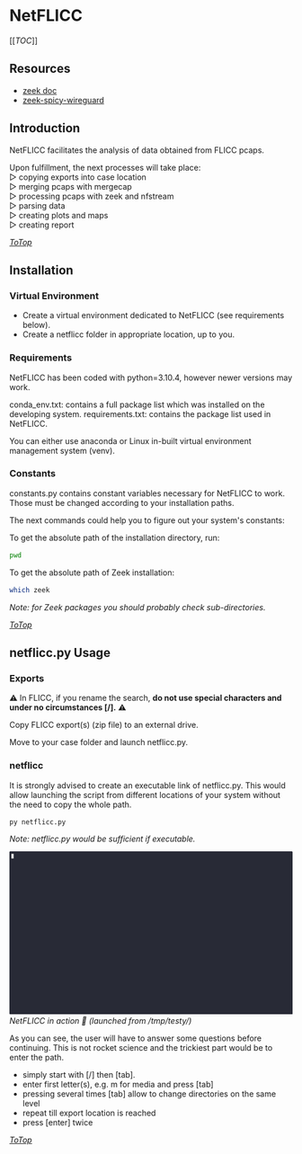 <!-- https://github.com/adam-p/markdown-here/wiki/Markdown-Cheatsheet -->
<!-- https://github.com/ikatyang/emoji-cheat-sheet -->
<!-- https://learn.microsoft.com/en-us/azure/devops/project/wiki/wiki-markdown-guidance?view=azure-devops -->

<!-- <p align="center"> -->
<!--     <img align="center" width="150" height="150" src="./pictures/readme/LOGOFILE"> -->
<!-- ![imgDescription](./pictures/readme/PICTURE) -->

<!-- [link](./links/readme/LINK) -->

<!-- <p style="text-align: center;">Text_content</p> -->
<!-- <h2 style="text-align: center;">Text_content</h2> -->

<!-- <> comments -->
<!-- > block quotes -->
<!-- *word* or _word_ italic (double for emphasis)-->
<!-- ~~word~~ strikethrough -->
<!-- - + 1 lists -->
<!--  -->
<!--  -->

<!-- |HEADER|Description|Other| -->
<!-- |---|:---:|---:| -->
<!-- |Name|Jo|Jo| -->
<!-- |Firstname|Nicolas|Robert -->
<!-- |Profession|wtf|wtf -->
<!-- |Hobby|sport|IT -->

# <a id="top"></a>NetFLICC
<!-- <p align="center"> -->
<!--     <img align="center" width="150" height="150" src="./pictures/readme/LOGOFILE"> -->
<!-- </p> -->
<!--warning sign just below, it's tricky-->
<!--⚠️-->

[[_TOC_]]

## Resources
- [zeek doc](https://docs.zeek.org/en/master/)
- [zeek-spicy-wireguard](https://github.com/corelight/zeek-spicy-wireguard)
## Introduction
NetFLICC facilitates the analysis of data obtained from FLICC pcaps.

Upon fulfillment, the next processes will take place:  
    ▻ copying exports into case location  
    ▻ merging pcaps with mergecap  
    ▻ processing pcaps with zeek and nfstream  
    ▻ parsing data  
    ▻ creating plots and maps  
    ▻ creating report  

[_ToTop_](#top) 
## Installation
### Virtual Environment
- Create a virtual environment dedicated to NetFLICC (see requirements below).
- Create a netflicc folder in appropriate location, up to you.

### Requirements
NetFLICC has been coded with python=3.10.4, however newer versions may work.

conda_env.txt: contains a full package list which was installed on the developing system.
requirements.txt: contains the package list used in NetFLICC.

You can either use anaconda or Linux in-built virtual environment management system (venv).

### Constants
constants.py contains constant variables necessary for NetFLICC to work.  
Those must be changed according to your installation paths.

The next commands could help you to figure out your system's constants:

To get the absolute path of the installation directory, run:
```sh
pwd
```
To get the absolute path of Zeek installation:
```sh
which zeek
```
_Note: for Zeek packages you should probably check sub-directories._

[_ToTop_](#top) 
## netflicc.py Usage
### Exports
⚠️
In FLICC, if you rename the search, __do not use special characters and under no circumstances [/].__ ⚠️

Copy FLICC export(s) (zip file) to an external drive.

Move to your case folder and launch netflicc.py.

### netflicc
It is strongly advised to create an executable link of netflicc.py. This would allow launching the script from different locations of your system without the need to copy the whole path.

```py
py netflicc.py
```

_Note: netflicc.py would be sufficient if executable._

![NetFLICC](./readme/pictures/rec.gif)
_NetFLICC in action 🤩 (launched from /tmp/testy/)_

As you can see, the user will have to answer some questions before continuing. This is not rocket science and the trickiest part would be to enter the path.  
- simply start with [/] then [tab].
- enter first letter(s), e.g. m for media and press [tab]
- pressing several times [tab] allow to change directories on the same level
- repeat till export location is reached
- press [enter] twice

[_ToTop_](#top) 
